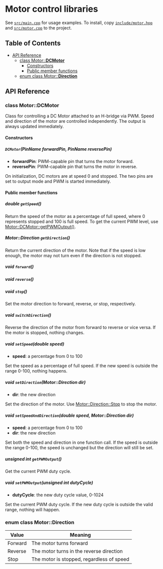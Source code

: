 # Motor control libraries
See [`src/main.cpp`](src/main.cpp) for usage examples. To install,
copy [`include/motor.hpp`](include/motor.hpp) and
[`src/motor.cpp`](src/motor.cpp) to the project.

## Table of Contents
- [API Reference](#api-reference)
  - [class Motor::**DCMotor**](#class-motordcmotor)
    - [Constructors](#constructors)
    - [Public member functions](#public-member-functions)
  - [enum class Motor::**Direction**](#enum-class-motordirection)

## API Reference
### class Motor::DCMotor
Class for controlling a DC Motor attached to an H-bridge via
PWM. Speed and direction of the motor are controlled
independently. The output is always updated immediately.

#### Constructors
##### `DCMotor`(PinName forwardPin, PinName reversePin)
- **forwardPin**: PWM-capable pin that turns the motor forward.
- **reversePin**: PWM-capable pin that turns the motor in reverse.

On initialization, DC motors are at speed 0 and stopped. The two pins
are set to output mode and PWM is started immediately.

#### Public member functions
##### double `getSpeed`()
Return the speed of the motor as a percentage of full speed, where 0
represents stopped and 100 is full speed. To get the current PWM
level, use [Motor::DCMotor::getPWMOutput()](#unsigned-int-getpwmoutput).

##### Motor::Direction `getDirection`()
Return the current direction of the motor. Note that if the speed is
low enough, the motor may not turn even if the direction is not stopped.

##### void `forward`()
##### void `reverse`()
##### void `stop`()
Set the motor direction to forward, reverse, or stop, respectively.

##### void `switchDirection`()
Reverse the direction of the motor from forward to reverse or vice
versa. If the motor is stopped, nothing changes.

##### void `setSpeed`(double speed)
- **speed**: a percentage from 0 to 100

Set the speed as a percentage of full speed. If the new speed
is outside the range 0-100, nothing happens.

##### void `setDirection`(Motor::Direction dir)
- **dir**: the new direction

Set the direction of the motor. Use
[Motor::Direction::Stop](#enum-class-motordirection) to stop the
motor.

##### void `setSpeedAndDirection`(double speed, Motor::Direction dir)
- **speed**: a percentage from 0 to 100
- **dir**: the new direction

Set both the speed and direction in one function call. If the speed
is outside the range 0-100, the speed is unchanged but the direction
will still be set.

##### unsigned int `getPWMOutput`()
Get the current PWM duty cycle.

##### void `setPWMOutput`(unsigned int dutyCycle)
- **dutyCycle**: the new duty cycle value, 0-1024

Set the current PWM duty cycle. If the new duty cycle is outside the
valid range, nothing will happen.

### enum class Motor::Direction
Value | Meaning
------|--------
Forward | The motor turns forward
Reverse | The motor turns in the reverse direction
Stop | The motor is stopped, regardless of speed
